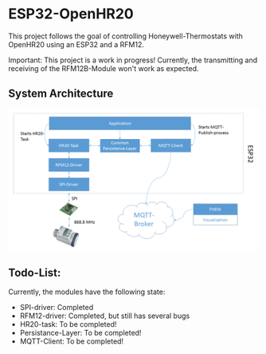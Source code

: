# ESP32-OpenHR20
This project follows the goal of controlling Honeywell-Thermostats with OpenHR20 using an ESP32 and a RFM12.

Important: This project is a work in progress! Currently, the transmitting and receiving of the RFM12B-Module won't work as expected.


## System Architecture  
![alt Architecture](Architecture.png)


## Todo-List: 
Currently, the modules have the following state: 
 * SPI-driver: Completed
 * RFM12-driver: Completed, but still has several bugs
 * HR20-task: To be completed! 
 * Persistance-Layer: To be completed! 
 * MQTT-Client: To be completed! 
